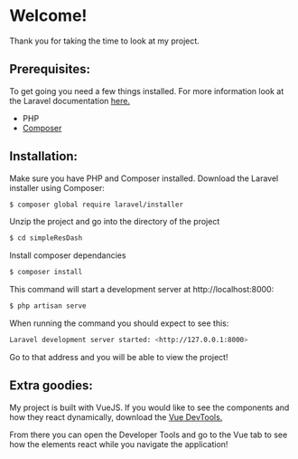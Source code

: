 # Welcome!
Thank you for taking the time to look at my project.

## Prerequisites:
To get going you need a few things installed. For more information look at the Laravel documentation [here.](https://laravel.com/docs/7.x/installation#server-requirements)
- PHP
- [Composer](https://getcomposer.org/download/)
## Installation:
Make sure you have PHP and Composer installed. Download the Laravel installer using Composer:
```sh
$ composer global require laravel/installer
```

Unzip the project and go into the directory of the project
```sh
$ cd simpleResDash
```

Install composer dependancies
```sh
$ composer install
```
This command will start a development server at http://localhost:8000:
```sh
$ php artisan serve
```
When running the command you should expect to see this:
```sh
Laravel development server started: <http://127.0.0.1:8000>
```
Go to that address and you will be able to view the project!

## Extra goodies:
My project is built with VueJS. If you would like to see the components and how they react dynamically, download the [Vue DevTools.](https://chrome.google.com/webstore/detail/vuejs-devtools/nhdogjmejiglipccpnnnanhbledajbpd?hl=en)

From there you can open the Developer Tools and go to the Vue tab to see how the elements react while you navigate the application!